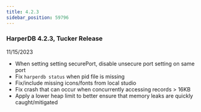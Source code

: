 ```yaml
---
title: 4.2.3
sidebar_position: 59796
---
```


### HarperDB 4.2.3, Tucker Release

11/15/2023

- When setting setting securePort, disable unsecure port setting on same port
- Fix `harperdb status` when pid file is missing
- Fix/include missing icons/fonts from local studio
- Fix crash that can occur when concurrently accessing records > 16KB
- Apply a lower heap limit to better ensure that memory leaks are quickly caught/mitigated
